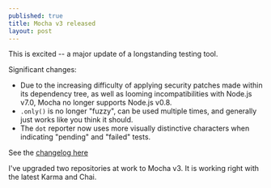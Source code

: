 ```yaml
---
published: true
title: Mocha v3 released
layout: post
---
```

This is excited -- a major update of a longstanding testing tool.

Significant changes:

* Due to the increasing difficulty of applying security patches made within its dependency tree, as well as looming incompatibilities with Node.js v7.0, Mocha no longer supports Node.js v0.8.
* `.only()` is no longer "fuzzy", can be used multiple times, and generally just works like you think it should.
* The `dot` reporter now uses more visually distinctive characters when indicating "pending" and "failed" tests.

See the [changelog here](https://github.com/mochajs/mocha/blob/master/CHANGELOG.md)

I've upgraded two repositories at work to Mocha v3. It is working right with the latest Karma and Chai.